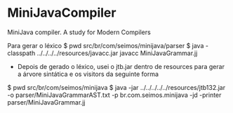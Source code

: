 MiniJavaCompiler
================

MiniJava compiler. A study for Modern Compilers

Para gerar o léxico
$ pwd
src/br/com/seimos/minijava/parser
$ java -classpath ../../../../resources/javacc.jar javacc MiniJavaGrammar.jj 

- Depois de gerado o léxico, usei o jtb.jar dentro de resources para gerar a árvore sintática e os visitors da seguinte forma

$ pwd
src/br/com/seimos/minijava
$ java -jar ../../../../../resources/jtb132.jar -o parser/MiniJavaGrammarAST.txt -p br.com.seimos.minijava -jd -printer parser/MiniJavaGrammar.jj 